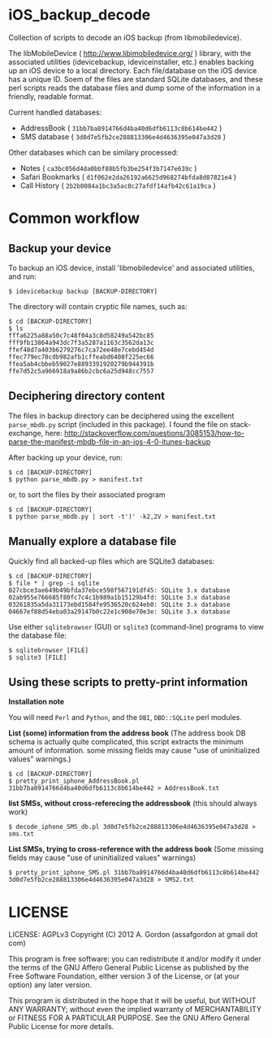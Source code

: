 iOS_backup_decode
=================

Collection of scripts to decode an iOS backup (from libmobiledevice).

The libMobileDevice ( http://www.libimobiledevice.org/ ) library, with the associated utilities (idevicebackup, ideviceinstaller, etc.)
enables backing up an iOS device to a local directory.
Each file/database on the iOS device has a unique ID.
Soem of the files are standard SQLite databases, and these perl scripts reads the database files and dump some of the information in a friendly, readable format.

Current handled databases:
* AddressBook ( `31bb7ba8914766d4ba40d6dfb6113c8b614be442` )
* SMS database ( `3d0d7e5fb2ce288813306e4d4636395e047a3d28` )

Other databases which can be similary processed:
*  Notes ( `ca3bc056d4da0bbf88b5fb3be254f3b7147e639c` )
*  Safari Bookmarks (  `d1f062e2da26192a6625d968274bfda8d07821e4` )
*  Call History ( `2b2b0084a1bc3a5ac8c27afdf14afb42c61a19ca` )


Common workflow
===============

Backup your device
------------------

To backup an iOS device, install 'libmobiledevice' and associated utilities, and run:

    $ idevicebackup backup [BACKUP-DIRECTORY]
    
The directory will contain cryptic file names, such as:

    $ cd [BACKUP-DIRECTORY]
    $ ls
    fffa6225a88a50c7c48f04a3c8d58249a542bc85
    fff9fb13864a943dc7f3a5287a1163c3562da13c
    ffef48d7a403b6279276c7ca72ee48e7cebd454d
    ffec779ec78cdb982afb1cffeabd6408f225ec66
    ffea5ab4cbbeb59027e8893391920279b944391b
    ffe7d52c5a966918a9a86b2cbc6a25d948cc7557


Deciphering directory content
-----------------------------

The files in backup directory can be deciphered using the excellent `parse_mbdb.py` script (included in this package).
I found the file on stack-exchange, here: http://stackoverflow.com/questions/3085153/how-to-parse-the-manifest-mbdb-file-in-an-ios-4-0-itunes-backup

After backing up your device, run:

    $ cd [BACKUP-DIRECTORY]
    $ python parse_mbdb.py > manifest.txt

or, to sort the files by their associated program

    $ cd [BACKUP-DIRECTORY]
    $ python parse_mbdb.py | sort -t')' -k2,2V > manifest.txt


Manually explore a database file
--------------------------------

Quickly find all backed-up files which are SQLite3 databases:

    $ cd [BACKUP-DIRECTORY]
    $ file * | grep -i sqlite
    027cbce3ae649b49bfda37ebce598f567191df45: SQLite 3.x database
    02ab955e766685f80fc7c4c1b989a1b15129b4fd: SQLite 3.x database
    03261835a5da31173ebd1584fe9536520c624eb0: SQLite 3.x database
    04667ef88d54eba03a29147b0c22e1c908e70e3e: SQLite 3.x database

Use either `sqlitebrowser` (GUI) or `sqlite3` (command-line) programs to view the database file:

    $ sqlitebrowser [FILE]
    $ sqlite3 [FILE]




Using these scripts to pretty-print information
-----------------------------------------------

**Installation note**

You will need `Perl` and `Python`, and the `DBI`, `DBD::SQLite` perl modules.



**List (some) information from the address book** (The address book DB schema is actually quite complicated, this script extracts the minimum amount of information. some missing fields may cause "use of uninitialized values" warnings.)

    $ cd [BACKUP-DIRECTORY]
    $ pretty_print_iphone_AddressBook.pl 31bb7ba8914766d4ba40d6dfb6113c8b614be442 > AddressBook.txt
    
**list SMSs, without cross-referecing the addressbook** (this should always work)

    $ decode_iphone_SMS_db.pl 3d0d7e5fb2ce288813306e4d4636395e047a3d28 > sms.txt
    
**List SMSs, trying to cross-reference with the address book** (Some missing fields may cause "use of uninitialized values" warnings)

    $ pretty_print_iphone_SMS.pl 31bb7ba8914766d4ba40d6dfb6113c8b614be442  3d0d7e5fb2ce288813306e4d4636395e047a3d28 > SMS2.txt
    


LICENSE
=======

LICENSE: AGPLv3
Copyright (C) 2012  A. Gordon (assafgordon at gmail dot com)

This program is free software: you can redistribute it and/or modify
it under the terms of the GNU Affero General Public License as
published by the Free Software Foundation, either version 3 of the
License, or (at your option) any later version.

This program is distributed in the hope that it will be useful,
but WITHOUT ANY WARRANTY; without even the implied warranty of
MERCHANTABILITY or FITNESS FOR A PARTICULAR PURPOSE.  See the
GNU Affero General Public License for more details.
